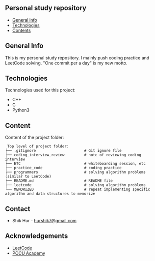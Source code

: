## Personal study repository

* [General info](#general-info)
* [Technologies](#technologies)
* [Contents](#content)

## General Info
This is my personal study repository. I mainly push coding practice and LeetCode solving.
"One commit per a day" is my new motto.
	
## Technologies
Technologies used for this project:
* C++
* C
* Python3
	
## Content
Content of the project folder:

```
 Top level of project folder: 
├── .gitignore                      # Git ignore file
├── coding_interview_review         # note of reviewing coding interview
├── ETC                             # whiteboarding session, etc
├── practice_code                   # coding practice
├── programmers                     # solving algorithm problems (similar to LeetCode)
├── README.md                       # README file
├── leetcode                        # solving algorithm problems
└── MEMORIZED                       # repeat implementing specific algorithm and data structures to memorize
```

## Contact
* Shik Hur - hurshik7@gmail.com

## Acknowledgements 
* <a href="https://leetcode.com/">LeetCode</a>
* <a href="https://pocu.academy/">POCU Academy</a>
